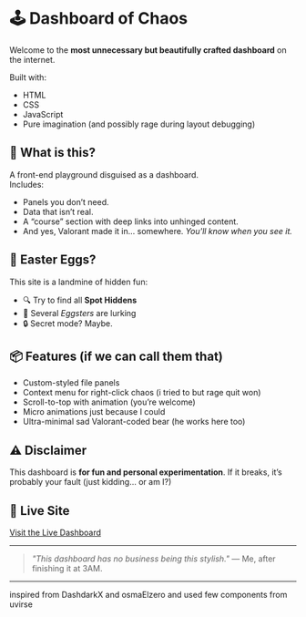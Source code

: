 # 🕹️ Dashboard of Chaos

Welcome to the **most unnecessary but beautifully crafted dashboard** on the internet.

Built with:
- HTML
- CSS
- JavaScript
- Pure imagination (and possibly rage during layout debugging)

## 🧠 What is this?

A front-end playground disguised as a dashboard.  
Includes:
- Panels you don’t need.
- Data that isn’t real.
- A “course” section with deep links into unhinged content.
- And yes, Valorant made it in... somewhere. *You'll know when you see it.*

## 🥚 Easter Eggs?

This site is a landmine of hidden fun:
- 🔍 Try to find all **Spot Hiddens**
- 🥚 Several *Eggsters* are lurking
- 🔒 Secret mode? Maybe.

## 📦 Features (if we can call them that)
- Custom-styled file panels
- Context menu for right-click chaos (i tried to but rage quit won)
- Scroll-to-top with animation (you’re welcome)
- Micro animations just because I could
- Ultra-minimal sad Valorant-coded bear (he works here too)

## ⚠️ Disclaimer

This dashboard is **for fun and personal experimentation**. If it breaks, it’s probably your fault (just kidding… or am I?)

## 🔗 Live Site

 [Visit the Live Dashboard](https://eyaaddx.github.io/Flowboard/)

---

> *"This dashboard has no business being this stylish."* — Me, after finishing it at 3AM.

---
inspired from DashdarkX  and osmaElzero and used few components from uvirse

